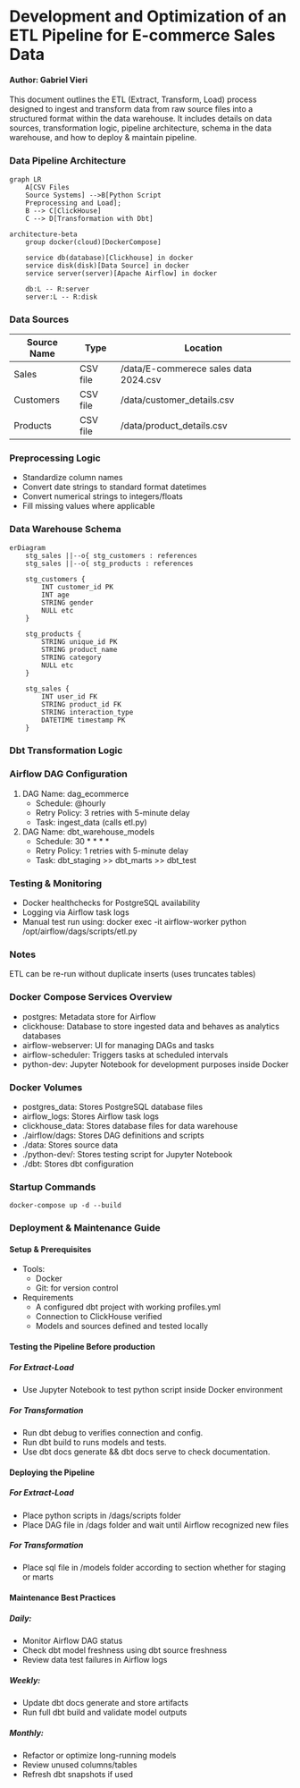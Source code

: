 # Development and Optimization of an ETL Pipeline for E-commerce Sales Data

#### Author: Gabriel Vieri

This document outlines the ETL (Extract, Transform, Load) process designed to ingest and transform data from raw source files into a structured format within the data warehouse. It includes details on data sources, transformation logic, pipeline architecture, schema in the data warehouse, and how to deploy & maintain pipeline.


### Data Pipeline Architecture
```mermaid
graph LR
    A[CSV Files
    Source Systems] -->B[Python Script
    Preprocessing and Load];
    B --> C[ClickHouse]
    C --> D[Transformation with Dbt]
```

```mermaid
architecture-beta
    group docker(cloud)[DockerCompose]

    service db(database)[Clickhouse] in docker
    service disk(disk)[Data Source] in docker
    service server(server)[Apache Airflow] in docker

    db:L -- R:server
    server:L -- R:disk
```

### Data Sources

| Source Name | Type      |  Location                               |
| ----------- | --------- |  ---------------------------------------|
| Sales       | CSV file  |  /data/E-commerece sales data 2024.csv  |
| Customers   | CSV file  |  /data/customer_details.csv             |
| Products    | CSV file  |  /data/product_details.csv              |

### Preprocessing Logic
- Standardize column names
- Convert date strings to standard format datetimes
- Convert numerical strings to integers/floats
- Fill missing values where applicable

### Data Warehouse Schema
```mermaid
erDiagram
    stg_sales ||--o{ stg_customers : references
    stg_sales ||--o{ stg_products : references

    stg_customers {
        INT customer_id PK
        INT age
        STRING gender
        NULL etc
    }

    stg_products {
        STRING unique_id PK
        STRING product_name
        STRING category
        NULL etc
    }

    stg_sales {
        INT user_id FK
        STRING product_id FK
        STRING interaction_type
        DATETIME timestamp PK
    }

```

### Dbt Transformation Logic


### Airflow DAG Configuration
1. DAG Name: dag_ecommerce
    - Schedule: @hourly
    - Retry Policy: 3 retries with 5-minute delay
    - Task: ingest_data (calls etl.py)
2. DAG Name: dbt_warehouse_models
    - Schedule: 30 * * * *
    - Retry Policy: 1 retries with 5-minute delay
    - Task: dbt_staging >> dbt_marts >> dbt_test

### Testing & Monitoring
- Docker healthchecks for PostgreSQL availability
- Logging via Airflow task logs
- Manual test run using:
docker exec -it airflow-worker python /opt/airflow/dags/scripts/etl.py

### Notes
ETL can be re-run without duplicate inserts (uses truncates tables)

### Docker Compose Services Overview
- postgres: Metadata store for Airflow
- clickhouse: Database to store ingested data and behaves as analytics databases
- airflow-webserver: UI for managing DAGs and tasks
- airflow-scheduler: Triggers tasks at scheduled intervals
- python-dev: Jupyter Notebook for development purposes inside Docker

### Docker Volumes
- postgres_data: Stores PostgreSQL database files
- airflow_logs: Stores Airflow task logs 
- clickhouse_data: Stores database files for data warehouse
- ./airflow/dags: Stores DAG definitions and scripts
- ./data: Stores source data
- ./python-dev/: Stores testing script for Jupyter Notebook
- ./dbt: Stores dbt configuration

### Startup Commands
```
docker-compose up -d --build
```

### Deployment & Maintenance Guide
#### Setup & Prerequisites
- Tools:
    - Docker
    - Git: for version control
- Requirements
    - A configured dbt project with working profiles.yml
    - Connection to ClickHouse verified
    - Models and sources defined and tested locally

#### Testing the Pipeline Before production
##### For Extract-Load
- Use Jupyter Notebook to test python script inside Docker environment
##### For Transformation
- Run dbt debug to verifies connection and config.
- Run dbt build to runs models and tests.
- Use dbt docs generate && dbt docs serve to check documentation.

#### Deploying the Pipeline
##### For Extract-Load
- Place python scripts in /dags/scripts folder
- Place DAG file in /dags folder and wait until Airflow recognized new files
##### For Transformation
- Place sql file in /models folder according to section whether for staging or marts

#### Maintenance Best Practices 
##### Daily:
- Monitor Airflow DAG status
- Check dbt model freshness using dbt source freshness
- Review data test failures in Airflow logs
##### Weekly:
- Update dbt docs generate and store artifacts
- Run full dbt build and validate model outputs
##### Monthly:
- Refactor or optimize long-running models
- Review unused columns/tables
- Refresh dbt snapshots if used